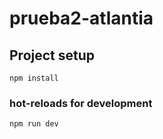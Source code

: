 # prueba2-atlantia

## Project setup
```
npm install
```

### hot-reloads for development
```
npm run dev

